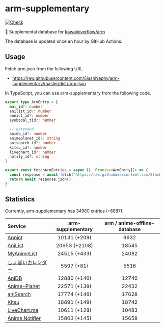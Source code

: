# arm-supplementary

[![Check](https://github.com/SlashNephy/arm-supplementary/actions/workflows/check-node.yml/badge.svg)](https://github.com/SlashNephy/arm-supplementary/actions/workflows/check-node.yml)

💊 Supplemental database for [kawaiioverflow/arm](https://github.com/kawaiioverflow/arm)

The database is updated once an hour by GitHub Actions.

## Usage

Fetch arm.json from the following URL.

- https://raw.githubusercontent.com/SlashNephy/arm-supplementary/master/dist/arm.json

In TypeScript, you can use arm-supplementary from the following code.

```TypeScript
export type ArmEntry = {
  mal_id?: number
  anilist_id?: number
  annict_id?: number
  syobocal_tid?: number

  // extended
  anidb_id?: number
  animeplanet_id?: string
  anisearch_id?: number
  kitsu_id?: number
  livechart_id?: number
  notify_id?: string
}

export const fetchArmEntries = async (): Promise<ArmEntry[]> => {
  const response = await fetch('https://raw.githubusercontent.com/SlashNephy/arm-supplementary/master/dist/arm.json')
  return await response.json()
}
```

## Statistics

Currently, arm-supplementary has 34980 entries (+6887).

| Service                                     | arm-supplementary | arm / anime-offline-database |
| :------------------------------------------ | :---------------: | :--------------------------: |
| [Annict](https://annict.com)                |   10141 (+209)    |             9932             |
| [AniList](https://anilist.co)               |   20653 (+2108)   |            18545             |
| [MyAnimeList](https://myanimelist.net)      |   24515 (+433)    |            24082             |
| [しょぼいカレンダー](https://cal.syoboi.jp) |    5597 (+81)     |             5516             |
| [AniDB](https://anidb.net)                  |   12880 (+140)    |            12740             |
| [Anime-Planet](https://anime-planet.com)    |   22571 (+139)    |            22432             |
| [aniSearch](https://anisearch.com)          |   17774 (+146)    |            17628             |
| [Kitsu](https://kitsu.io)                   |   18891 (+149)    |            18742             |
| [LiveChart.me](https://livechart.me)        |   10611 (+128)    |            10483             |
| [Anime Notifier](https://notify.moe)        |   15803 (+145)    |            15658             |
